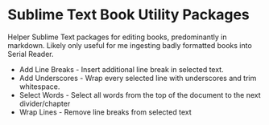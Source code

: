 # Sublime Text Book Utility Packages

Helper Sublime Text packages for editing books, predominantly in markdown.  Likely only useful for me ingesting badly formatted books into Serial Reader.

* Add Line Breaks - Insert additional line break in selected text.
* Add Underscores - Wrap every selected line with underscores and trim whitespace.
* Select Words - Select all words from the top of the document to the next divider/chapter
* Wrap Lines - Remove line breaks from selected text
